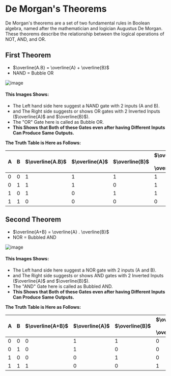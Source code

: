 # De Morgan's Theorems
De Morgan's theorems are a set of two fundamental rules in Boolean algebra, named after the mathematician and logician Augustus De Morgan. These theorems describe the relationship between the logical operations of NOT, AND, and OR.

## First Theorem
+ $\overline{A.B} = \overline{A} + \overline{B}$
+ NAND = Bubble OR   

     
![image](https://github.com/abirxgpt/Sem-3rd/assets/142162873/5099c88d-31c4-48bd-b6bf-f037e09fb97d)


#### This Images Shows:
+ The Left hand side here suggest a NAND gate with 2 inputs (A and B).
+ and The Right side suggests or shows OR gates with 2 Inverted Inputs ($\overline{A}$ and $\overline{B}$).
+ The "OR" Gate here is called as Bubble OR.
+ **This Shows that Both of these Gates even after having Different Inputs Can Produce Same Outputs.**

**The Truth Table is Here as Follows:**

| A | B | $\overline{A.B}$ | $\overline{A}$ | $\overline{B}$ | $\overline{A} + \overline{B}$ |
|---|---|------------------|----------------|----------------|-------------------------------|
| 0 | 0 | 1                | 1              | 1              | 1                             |
| 0 | 1 | 1                | 1              | 0              | 1                             |
| 1 | 0 | 1                | 0              | 1              | 1                             |
| 1 | 1 | 0                | 0              | 0              | 0                             |

## Second Theorem
+ $\overline{A+B} = \overline{A} . \overline{B}$
+ NOR = Bubbled AND

![image](https://github.com/abirxgpt/Sem-3rd/assets/142162873/a93b8a56-94a1-432b-9cc0-1524558ddb3a)

#### This Images Shows:
+ The Left hand side here suggest a NOR gate with 2 inputs (A and B).
+ and The Right side suggests or shows AND gates with 2 Inverted Inputs ($\overline{A}$ and $\overline{B}$).
+ The "AND" Gate here is called as Bubbled AND.
+ **This Shows that Both of these Gates even after having Different Inputs Can Produce Same Outputs.**

**The Truth Table is Here as Follows:**

| A | B | $\overline{A+B}$ | $\overline{A}$ | $\overline{B}$ | $\overline{A} . \overline{B}$ |
|---|---|------------------|----------------|----------------|-------------------------------|
| 0 | 0 | 0                | 1              | 1              | 0                             |
| 0 | 1 | 0                | 1              | 0              | 0                             |
| 1 | 0 | 0                | 0              | 1              | 0                             |
| 1 | 1 | 1                | 0              | 0              | 1                             |
